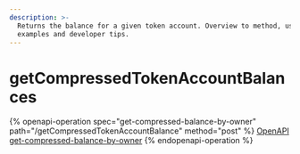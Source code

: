 ```yaml
---
description: >-
  Returns the balance for a given token account. Overview to method, use cases,
  examples and developer tips.
---
```


# getCompressedTokenAccountBalances

{% openapi-operation spec="get-compressed-balance-by-owner" path="/getCompressedTokenAccountBalance" method="post" %}
[OpenAPI get-compressed-balance-by-owner](https://raw.githubusercontent.com/helius-labs/photon/refs/heads/main/src/openapi/specs/getCompressedBalanceByOwner.yaml)
{% endopenapi-operation %}
